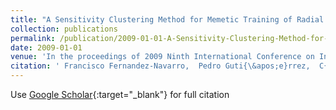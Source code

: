 ```yaml
---
title: "A Sensitivity Clustering Method for Memetic Training of Radial Basis Function Neural Networks"
collection: publications
permalink: /publication/2009-01-01-A-Sensitivity-Clustering-Method-for-Memetic-Training-of-Radial-Basis-Function-Neural-Networks
date: 2009-01-01
venue: 'In the proceedings of 2009 Ninth International Conference on Intelligent Systems Design and Applications (ISDA09)'
citation: ' Francisco Fernandez-Navarro,  Pedro Guti{\&apos;e}rrez,  C{\&apos;e}sar Herv{\&apos;a}s-Mart{\&apos;i}nez, &quot;A Sensitivity Clustering Method for Memetic Training of Radial Basis Function Neural Networks.&quot; In the proceedings of 2009 Ninth International Conference on Intelligent Systems Design and Applications (ISDA09), 2009.'
---
```

Use [Google Scholar](https://scholar.google.com/scholar?q=A+Sensitivity+Clustering+Method+for+Memetic+Training+of+Radial+Basis+Function+Neural+Networks){:target="_blank"} for full citation